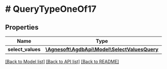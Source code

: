 # # QueryTypeOneOf17

## Properties

Name | Type | Description | Notes
------------ | ------------- | ------------- | -------------
**select_values** | [**\Agnesoft\AgdbApi\Model\SelectValuesQuery**](SelectValuesQuery.md) |  |

[[Back to Model list]](../../README.md#models) [[Back to API list]](../../README.md#endpoints) [[Back to README]](../../README.md)
